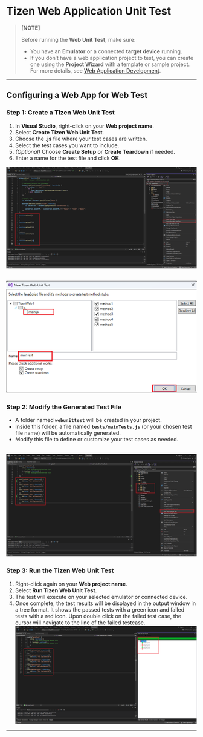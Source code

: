 # Tizen Web Application Unit Test

> **[NOTE]**
> 
> Before running the **Web Unit Test**, make sure:
> - You have an **Emulator** or a connected **target device** running.  
> - If you don’t have a web application project to test, you can create one using the **Project Wizard** with a template or sample project.  
>   For more details, see [Web Application Development](../Tizen/web.md).

---

##  Configuring a Web App for Web Test

###  Step 1: Create a Tizen Web Unit Test
1. In **Visual Studio**, right-click on your **Web project name**.  
2. Select **Create Tizen Web Unit Test**.  
3. Choose the **.js** file where your test cases are written.  
4. Select the test cases you want to include.  
5. *(Optional)* Choose **Create Setup** or **Create Teardown** if needed.  
6. Enter a name for the test file and click **OK**.

![Create Web Unit Test](media/create_web_unit_test.png)

![Web Unit Test Dialog](media/web_unit_test_dialog.png)
---

### Step 2: Modify the Generated Test File
- A folder named **`webunittest`** will be created in your project.  
- Inside this folder, a file named **`tests/mainTests.js`** (or your chosen test file name) will be automatically generated.  
- Modify this file to define or customize your test cases as needed.

![Run Web Unit Test](media/run_web_unit_test.png)
---

### Step 3: Run the Tizen Web Unit Test
1. Right-click again on your **Web project name**.  
2. Select **Run Tizen Web Unit Test**.  
3. The test will execute on your selected emulator or connected device.  
4. Once complete, the test results will be displayed in the output window in a tree format. It shows the passed tests with a green icon and failed tests with a red icon. Upon double click on the failed test case, the cursor will navigate to the line of the failed testcase.
![Web Unit Test Result](media/web_unit_test_result.png)
---